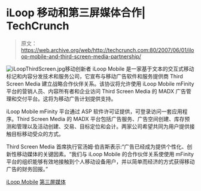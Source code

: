 # iLoop 移动和第三屏媒体合作| TechCrunch

> 原文：<https://web.archive.org/web/http://techcrunch.com:80/2007/06/01/iloop-mobile-and-third-screen-media-partnership/>

![iLoopThirdScreen.jpg](img/4cc4ea69c18b54e095fdf010bcea8513.png)移动创新者 iLoop Mobile 是一家基于文本的交互式移动标记和内容分发技术和服务公司，它宣布与移动广告软件和服务提供商 Third Screen Media 建立战略合作伙伴关系。该协议将允许使用 iLoop Mobile mFinity 平台的营销人员、内容所有者和企业访问 Third Screen Media 的 MADX 广告管理和交付平台。这将为移动广告计划提供支持。

iLoop Mobile mFinity 平台通过 ASP 软件许可证提供，可登录访问一套应用程序。Third Screen Media 的 MADX 平台包括广告服务、广告空间创建、库存预测和管理以及活动创建、交易、目标定位和会计。两家公司希望共同为用户提供接触目标移动受众的方式。

Third Screen Media 首席执行官汤姆·伯吉斯表示:“广告已经成为提供个性化、创新性移动媒体的关键因素。“我们与 iLoop Mobile 的合作伙伴关系使使用 mFinity 平台的组织能够有效地接触到个人移动设备用户，并以简单而经济的方式获得移动广告的财务回报。”

[iLoop Mobile](https://web.archive.org/web/20150717080957/http://www.iloopmobile.com/)
[第三屏媒体](https://web.archive.org/web/20150717080957/http://www.thirdscreenmedia.com/)